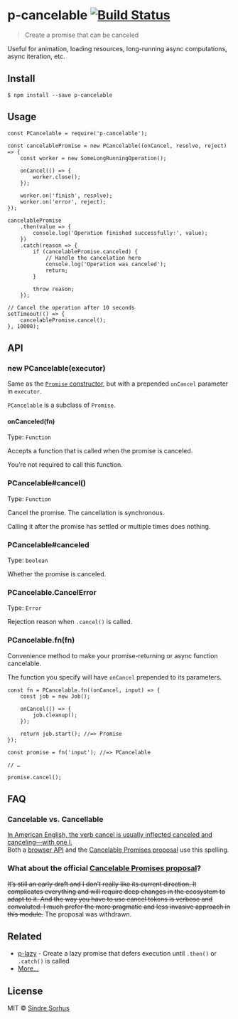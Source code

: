 p-cancelable [![Build Status](https://travis-ci.org/sindresorhus/p-cancelable.svg?branch=master)](https://travis-ci.org/sindresorhus/p-cancelable)
==================================================================================================================================================

> Create a promise that can be canceled

Useful for animation, loading resources, long-running async computations, async iteration, etc.

Install
-------

    $ npm install --save p-cancelable

Usage
-----

    const PCancelable = require('p-cancelable');

    const cancelablePromise = new PCancelable((onCancel, resolve, reject) => {
        const worker = new SomeLongRunningOperation();

        onCancel(() => {
            worker.close();
        });

        worker.on('finish', resolve);
        worker.on('error', reject);
    });

    cancelablePromise
        .then(value => {
            console.log('Operation finished successfully:', value);
        })
        .catch(reason => {
            if (cancelablePromise.canceled) {
                // Handle the cancelation here
                console.log('Operation was canceled');
                return;
            }

            throw reason;
        });

    // Cancel the operation after 10 seconds
    setTimeout(() => {
        cancelablePromise.cancel();
    }, 10000);

API
---

### new PCancelable(executor)

Same as the [`Promise` constructor](https://developer.mozilla.org/en/docs/Web/JavaScript/Reference/Global_Objects/Promise), but with a prepended `onCancel` parameter in `executor`.

`PCancelable` is a subclass of `Promise`.

#### onCanceled(fn)

Type: `Function`

Accepts a function that is called when the promise is canceled.

You’re not required to call this function.

### PCancelable\#cancel()

Type: `Function`

Cancel the promise. The cancellation is synchronous.

Calling it after the promise has settled or multiple times does nothing.

### PCancelable\#canceled

Type: `boolean`

Whether the promise is canceled.

### PCancelable.CancelError

Type: `Error`

Rejection reason when `.cancel()` is called.

### PCancelable.fn(fn)

Convenience method to make your promise-returning or async function cancelable.

The function you specify will have `onCancel` prepended to its parameters.

    const fn = PCancelable.fn((onCancel, input) => {
        const job = new Job();

        onCancel(() => {
            job.cleanup();
        });

        return job.start(); //=> Promise
    });

    const promise = fn('input'); //=> PCancelable

    // …

    promise.cancel();

FAQ
---

### Cancelable vs. Cancellable

[In American English, the verb cancel is usually inflected canceled and canceling—with one l.](http://grammarist.com/spelling/cancel/)  
Both a [browser API](https://developer.mozilla.org/en-US/docs/Web/API/Event/cancelable) and the [Cancelable Promises proposal](https://github.com/tc39/proposal-cancelable-promises) use this spelling.

### What about the official [Cancelable Promises proposal](https://github.com/tc39/proposal-cancelable-promises)?

<s>It’s still an early draft and I don’t really like its current direction. It complicates everything and will require deep changes in the ecosystem to adapt to it. And the way you have to use cancel tokens is verbose and convoluted. I much prefer the more pragmatic and less invasive approach in this module.</s> The proposal was withdrawn.

Related
-------

-   [p-lazy](https://github.com/sindresorhus/p-lazy) - Create a lazy promise that defers execution until `.then()` or `.catch()` is called
-   [More…](https://github.com/sindresorhus/promise-fun)

License
-------

MIT © [Sindre Sorhus](https://sindresorhus.com)
